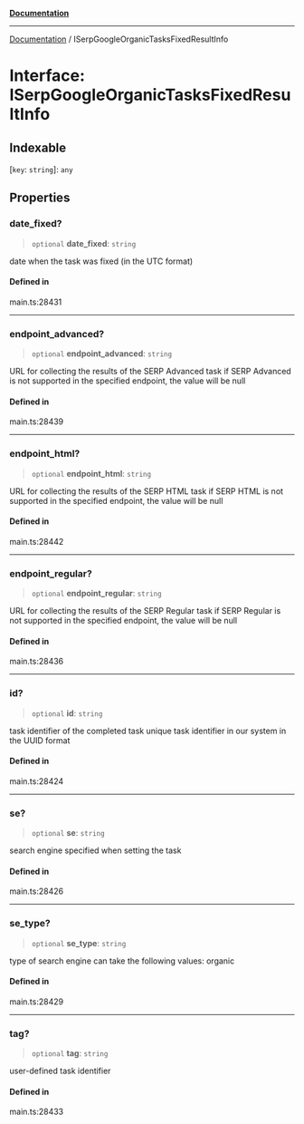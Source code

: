 [**Documentation**](../README.md)

***

[Documentation](../README.md) / ISerpGoogleOrganicTasksFixedResultInfo

# Interface: ISerpGoogleOrganicTasksFixedResultInfo

## Indexable

 \[`key`: `string`\]: `any`

## Properties

### date\_fixed?

> `optional` **date\_fixed**: `string`

date when the task was fixed (in the UTC format)

#### Defined in

main.ts:28431

***

### endpoint\_advanced?

> `optional` **endpoint\_advanced**: `string`

URL for collecting the results of the SERP Advanced task
if SERP Advanced is not supported in the specified endpoint, the value will be null

#### Defined in

main.ts:28439

***

### endpoint\_html?

> `optional` **endpoint\_html**: `string`

URL for collecting the results of the SERP HTML task
if SERP HTML is not supported in the specified endpoint, the value will be null

#### Defined in

main.ts:28442

***

### endpoint\_regular?

> `optional` **endpoint\_regular**: `string`

URL for collecting the results of the SERP Regular task
if SERP Regular is not supported in the specified endpoint, the value will be null

#### Defined in

main.ts:28436

***

### id?

> `optional` **id**: `string`

task identifier of the completed task
unique task identifier in our system in the UUID format

#### Defined in

main.ts:28424

***

### se?

> `optional` **se**: `string`

search engine specified when setting the task

#### Defined in

main.ts:28426

***

### se\_type?

> `optional` **se\_type**: `string`

type of search engine
can take the following values: organic

#### Defined in

main.ts:28429

***

### tag?

> `optional` **tag**: `string`

user-defined task identifier

#### Defined in

main.ts:28433

